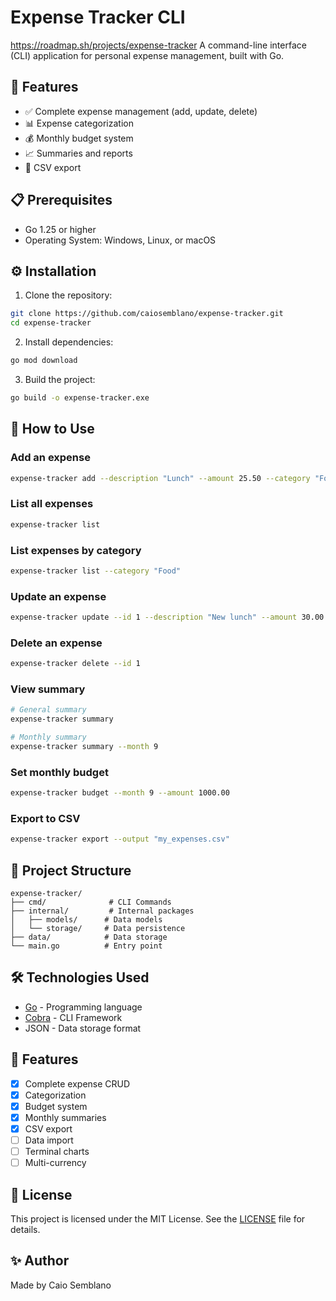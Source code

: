 # Expense Tracker CLI

https://roadmap.sh/projects/expense-tracker
A command-line interface (CLI) application for personal expense management, built with Go.

## 🚀 Features

- ✅ Complete expense management (add, update, delete)
- 📊 Expense categorization
- 💰 Monthly budget system
- 📈 Summaries and reports
- 📁 CSV export

## 📋 Prerequisites

- Go 1.25 or higher
- Operating System: Windows, Linux, or macOS

## ⚙️ Installation

1. Clone the repository:
```bash
git clone https://github.com/caiosemblano/expense-tracker.git
cd expense-tracker
```

2. Install dependencies:
```bash
go mod download
```

3. Build the project:
```bash
go build -o expense-tracker.exe
```

## 🎯 How to Use

### Add an expense
```bash
expense-tracker add --description "Lunch" --amount 25.50 --category "Food"
```

### List all expenses
```bash
expense-tracker list
```

### List expenses by category
```bash
expense-tracker list --category "Food"
```

### Update an expense
```bash
expense-tracker update --id 1 --description "New lunch" --amount 30.00
```

### Delete an expense
```bash
expense-tracker delete --id 1
```

### View summary
```bash
# General summary
expense-tracker summary

# Monthly summary
expense-tracker summary --month 9
```

### Set monthly budget
```bash
expense-tracker budget --month 9 --amount 1000.00
```

### Export to CSV
```bash
expense-tracker export --output "my_expenses.csv"
```

## 📁 Project Structure

```
expense-tracker/
├── cmd/              # CLI Commands
├── internal/         # Internal packages
│   ├── models/      # Data models
│   └── storage/     # Data persistence
├── data/            # Data storage
└── main.go          # Entry point
```

## 🛠️ Technologies Used

- [Go](https://golang.org/) - Programming language
- [Cobra](https://github.com/spf13/cobra) - CLI Framework
- JSON - Data storage format

## 📌 Features

- [x] Complete expense CRUD
- [x] Categorization
- [x] Budget system
- [x] Monthly summaries
- [x] CSV export
- [ ] Data import
- [ ] Terminal charts
- [ ] Multi-currency

## 📝 License

This project is licensed under the MIT License. See the [LICENSE](LICENSE) file for details.

## ✨ Author

Made by Caio Semblano
